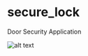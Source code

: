 # secure_lock

Door Security Application

![alt text](https://drive.google.com/file/d/14JXyd0hrx3d1gT5XRQoilWAOGSY0FhTa/view?usp=sharing/to/IMG_1297.PNG)

